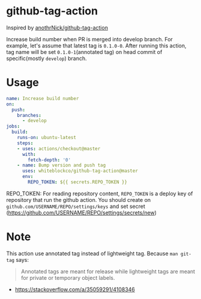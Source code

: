 # github-tag-action

Inspired by [anothrNick/github-tag-action](https://github.com/anothrNick/github-tag-action)

Increase build number when PR is merged into develop branch. 
For example, let's assume that latest tag is `0.1.0-0`. After running this action, tag name will be set `0.1.0-1`(annotated tag) on head commit of specific(mostly `develop`) branch.


# Usage

```yaml
name: Increase build number
on:
  push:
    branches:
      - develop
jobs:
  build:
    runs-on: ubuntu-latest
    steps:
    - uses: actions/checkout@master
      with:
        fetch-depth: '0'
    - name: Bump version and push tag
      uses: whiteblockco/github-tag-action@master
      env:
        REPO_TOKEN: ${{ secrets.REPO_TOKEN }}
```

REPO_TOKEN: For reading repository content, `REPO_TOKEN` is a deploy key of repository that run the github action. 
You should create on `github.com/USERNAME/REPO/settings/keys` and set secret (https://github.com/USERNAME/REPO/settings/secrets/new)

# Note

This action use annotated tag instead of lightweight tag. Because `man git-tag` says:

> Annotated tags are meant for release while lightweight tags are meant for private or temporary object labels.

- https://stackoverflow.com/a/35059291/4108346
